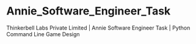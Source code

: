 # Annie_Software_Engineer_Task
Thinkerbell Labs Private Limited | Annie Software Engineer Task | Python Command Line Game Design

